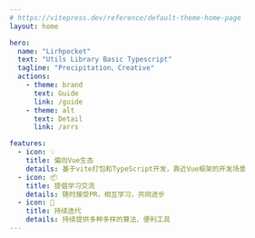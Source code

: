 ```yaml
---
# https://vitepress.dev/reference/default-theme-home-page
layout: home

hero:
  name: "Lirhpocket"
  text: "Utils Library Basic Typescript"
  tagline: "Precipitation、Creative"
  actions:
    - theme: brand
      text: Guide
      link: /guide
    - theme: alt
      text: Detail
      link: /arrs

features:
  - icon: 💡
    title: 偏向Vue生态
    details: 基于vite打包和TypeScript开发，靠近Vue框架的开发场景
  - icon: 📦
    title: 提倡学习交流
    details: 随时接受PR，相互学习，共同进步
  - icon: 🔖
    title: 持续迭代
    details: 持续提供多种多样的算法、便利工具
---
```

